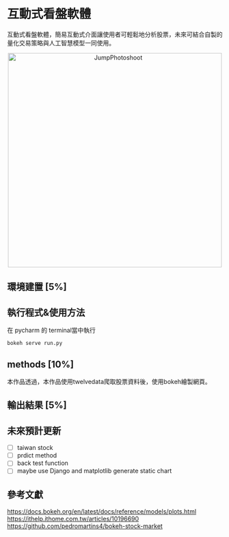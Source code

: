 # 互動式看盤軟體

互動式看盤軟體，簡易互動式介面讓使用者可輕鬆地分析股票，未來可結合自製的量化交易策略與人工智慧模型一同使用。

<p align="center">
  <img width=500 src="" alt="JumpPhotoshoot">
</p>

## 環境建置 [5%]


## 執行程式&使用方法
  
  在 pycharm 的 terminal當中執行
  
    bokeh serve run.py
    
## methods [10%]
本作品透過，本作品使用twelvedata爬取股票資料後，使用bokeh繪製網頁。




## 輸出結果 [5%]


## 未來預計更新
- [ ] taiwan stock
- [ ] prdict method
- [ ] back test function
- [ ] maybe use Django and matplotlib generate static chart
## 參考文獻
https://docs.bokeh.org/en/latest/docs/reference/models/plots.html
https://ithelp.ithome.com.tw/articles/10196690
https://github.com/pedromartins4/bokeh-stock-market
